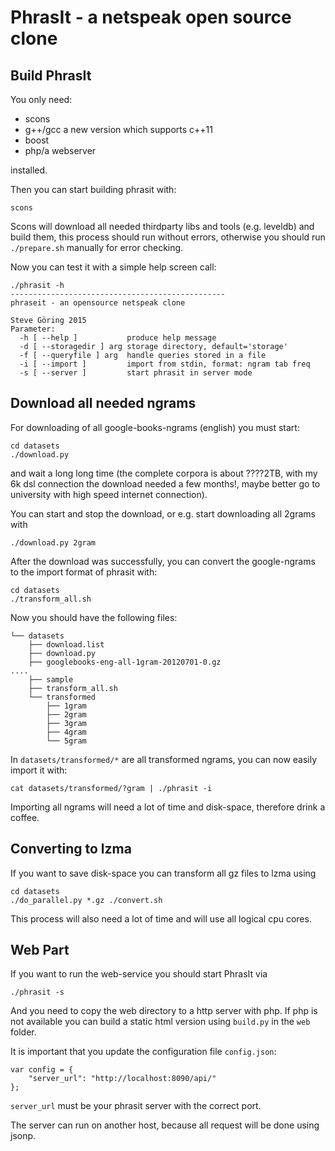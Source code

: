 PhrasIt - a netspeak open source clone
======================================

Build PhrasIt
-------------
You only need:

* scons
* g++/gcc a new version which supports c++11
* boost
* php/a webserver

installed.

Then you can start building phrasit with:
```
scons
```
Scons will download all needed thirdparty libs and tools (e.g. leveldb) and build them,
this process should run without errors, otherwise you should run `./prepare.sh` manually for error checking.

Now you can test it with a simple help screen call:
```
./phrasit -h
------------------------------------------------
phraseit - an opensource netspeak clone

Steve Göring 2015
Parameter:
  -h [ --help ]           produce help message
  -d [ --storagedir ] arg storage directory, default='storage'
  -f [ --queryfile ] arg  handle queries stored in a file
  -i [ --import ]         import from stdin, format: ngram tab freq
  -s [ --server ]         start phrasit in server mode

```

Download all needed ngrams
--------------------------
For downloading of all google-books-ngrams (english) you must start:
```
cd datasets
./download.py
```
and wait a long long time (the complete corpora is about ????2TB,
with my 6k dsl connection the download needed a few months!, maybe better go to university
with high speed internet connection).

You can start and stop the download, or e.g. start downloading all 2grams with
```
./download.py 2gram
```

After the download was successfully, you can convert the google-ngrams to the import format of phrasit with:
```
cd datasets
./transform_all.sh
```

Now you should have the following files:
```
└── datasets
    ├── download.list
    ├── download.py
    ├── googlebooks-eng-all-1gram-20120701-0.gz
....
    ├── sample
    ├── transform_all.sh
    └── transformed
        ├── 1gram
        ├── 2gram
        ├── 3gram
        ├── 4gram
        └── 5gram
```

In `datasets/transformed/*` are all transformed ngrams, you can now easily import it with:
```
cat datasets/transformed/?gram | ./phrasit -i
```

Importing all ngrams will need a lot of time and disk-space, therefore drink a coffee.

Converting to lzma
------------------
If you want to save disk-space you can transform all gz files to lzma using
```
cd datasets
./do_parallel.py *.gz ./convert.sh
```
This process will also need a lot of time and will use all logical cpu cores.


Web Part
--------
If you want to run the web-service you should start PhrasIt via
```
./phrasit -s
```

And you need to copy the web directory to a http server with php.
If php is not available you can build a static html version using `build.py` in the `web` folder.

It is important that you update the configuration file `config.json`:
```
var config = {
    "server_url": "http://localhost:8090/api/"
};
```

`server_url` must be your phrasit server with the correct port.

The server can run on another host, because all request will be done using jsonp.